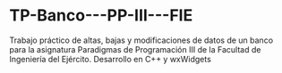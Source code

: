 # TP-Banco---PP-III---FIE
Trabajo práctico de altas, bajas y modificaciones de datos de un banco para la asignatura Paradigmas de Programación III de la Facultad de Ingeniería del Ejército. Desarrollo en C++ y wxWidgets
